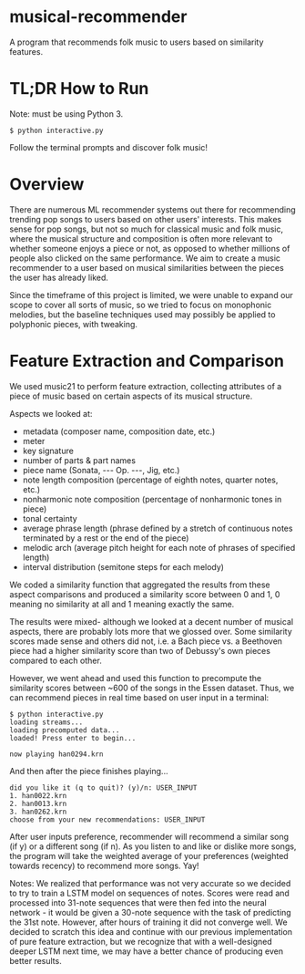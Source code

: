 # musical-recommender
A program that recommends folk music to users based on similarity features.

# TL;DR How to Run

Note: must be using Python 3.

    $ python interactive.py
    
Follow the terminal prompts and discover folk music!

# Overview
There are numerous ML recommender systems out there for recommending trending pop songs to users based on other users' interests. This makes sense for pop songs, but not so much for classical music and folk music, where the musical structure and composition is often more relevant to whether someone enjoys a piece or not, as opposed to whether millions of people also clicked on the same performance. We aim to create a music recommender to a user based on musical similarities between the pieces the user has already liked.


Since the timeframe of this project is limited, we were unable to expand our scope to cover all sorts of music, so we tried to focus on monophonic melodies, but the baseline techniques used may possibly be applied to polyphonic pieces, with tweaking.


# Feature Extraction and Comparison
We used music21 to perform feature extraction, collecting attributes of a piece of music based on certain aspects of its musical structure. 

Aspects we looked at:

- metadata (composer name, composition date, etc.)
- meter
- key signature
- number of parts & part names
- piece name (Sonata, --- Op. ---, Jig, etc.)
- note length composition (percentage of eighth notes, quarter notes, etc.)
- nonharmonic note composition (percentage of nonharmonic tones in piece)
- tonal certainty
- average phrase length (phrase defined by a stretch of continuous notes terminated by a rest or the end of the piece)
- melodic arch (average pitch height for each note of phrases of specified length)
- interval distribution (semitone steps for each melody)

We coded a similarity function that aggregated the results from these aspect comparisons and produced a similarity score between 0 and 1, 0 meaning no similarity at all and 1 meaning exactly the same.

The results were mixed- although we looked at a decent number of musical aspects, there are probably lots more that we glossed over. Some similarity scores made sense and others did not, i.e. a Bach piece vs. a Beethoven piece had a higher similarity score than two of Debussy's own pieces compared to each other.

However, we went ahead and used this function to precompute the similarity scores between ~600 of the songs in the Essen dataset. Thus, we can recommend pieces in real time based on user input in a terminal:

    $ python interactive.py
    loading streams...
    loading precomputed data...
    loaded! Press enter to begin...
    
    now playing han0294.krn

And then after the piece finishes playing...


    did you like it (q to quit)? (y)/n: USER_INPUT
    1. han0022.krn
    2. han0013.krn
    3. han0262.krn
    choose from your new recommendations: USER_INPUT

After user inputs preference, recommender will recommend a similar song (if y) or a different song (if n). As you listen to and like or dislike more songs, the program will take the weighted average of your preferences (weighted towards recency) to recommend more songs. Yay!

Notes: We realized that performance was not very accurate so we decided to try to train a LSTM model on sequences of notes. Scores were read and processed into 31-note sequences that were then fed into the neural network - it would be given a 30-note sequence with the task of predicting the 31st note. However, after hours of training it did not converge well. We decided to scratch this idea and continue with our previous implementation of pure feature extraction, but we recognize that with a well-designed deeper LSTM next time, we may have a better chance of producing even better results. 



